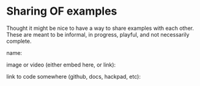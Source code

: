 # Sharing OF examples

Thought it might be nice to have a way to share examples with each other.  These are meant to be informal, in progress, playful, and not necessarily complete.

name: 

image or video (either embed here, or link): 

link to code somewhere (github, docs, hackpad, etc): 